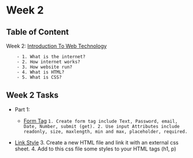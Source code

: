 # Week 2

## Table of Content
  
  Week 2: [Introduction To Web Technology](https://github.com/x39OME/Ustudy-Application-Development-Camp/tree/main/Week%202/Content)
  
        - 1. What is the internet?
        - 2. How internet works?
        - 3. How website run?
        - 4. What is HTML?
        - 5. What is CSS?


## Week 2 Tasks

- Part 1:
    - [Form Tag](https://github.com/x39OME/Ustudy-Application-Development-Camp/tree/main/Week%202/Task%202/form)
            ```
                1. Create form tag include Text, Password, email, Date, Number, submit (get).
                2. Use input Attributes include readonly, size, maxlength, min and max, placeholder, required.
            ```
  
- [Link Style](https://github.com/x39OME/Ustudy-Application-Development-Camp/tree/main/Week%202/Task%202/link-css)
                3. Create a new HTML file and link it with an external css sheet.
                4. Add to this css file some styles to your HTML tags (h1, p)
